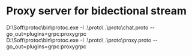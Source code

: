 # Proxy server for bidectional stream

D:\Soft\protoc\bin\protoc.exe -I .\proto\ .\proto\chat.proto --go_out=plugins=grpc:proxygrpc        
D:\Soft\protoc\bin\protoc.exe -I .\proto\ .\proto\proxy.proto --go_out=plugins=grpc:proxygrpc

